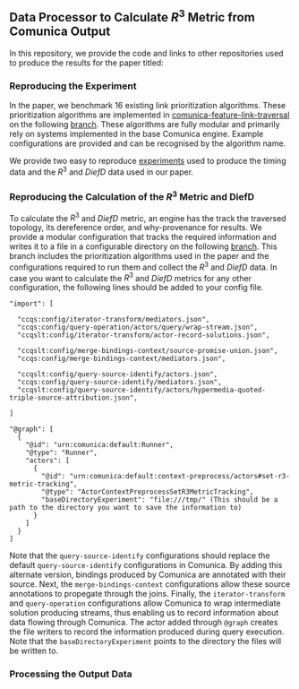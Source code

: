 ## Data Processor to Calculate $R^3$ Metric from Comunica Output

In this repository, we provide the code and links to other repositories used to produce the results for the paper titled: 

### Reproducing the Experiment

In the paper, we benchmark 16 existing link prioritization algorithms. These prioritization algorithms are implemented in [comunica-feature-link-traversal](https://github.com/comunica/comunica-feature-link-traversal) on the following [branch](https://github.com/RubenEschauzier/comunica-feature-link-traversal/tree/feature/reimplement-prioritization). These algorithms are fully modular and primarily rely on systems implemented in the base Comunica engine. Example configurations are provided and can be recognised by the algorithm name. 

We provide two easy to reproduce [experiments](https://github.com/RubenEschauzier/link-prioritization-experiments/tree/master) used to produce the timing data and the $R^{3}$ and $DiefD$ data used in our paper.

### Reproducing the Calculation of the $R^3$ Metric and DiefD

To calculate the $R^3$ and $DiefD$ metric, an engine has the track the traversed topology, its dereference order, and why-provenance for results. We provide a modular configuration that tracks the required information and writes it to a file in a configurable directory on the following [branch](https://github.com/RubenEschauzier/comunica-feature-link-traversal/tree/feature/link-prioritization-r3-metric). This branch includes the prioritization algorithms used in the paper and the configurations required to run them and collect the $R^3$ and $DiefD$ data. In case you want to calculate the $R^3$ and $DiefD$ metrics for any other configuration, the following lines should be added to your config file.

```
"import": [
  
  "ccqs:config/iterator-transform/mediators.json",
  "ccqs:config/query-operation/actors/query/wrap-stream.json",
  "ccqslt:config/iterator-transform/actor-record-solutions.json",

  "ccqslt:config/merge-bindings-context/source-promise-union.json",
  "ccqs:config/merge-bindings-context/mediators.json",

  "ccqslt:config/query-source-identify/actors.json",
  "ccqs:config/query-source-identify/mediators.json",
  "ccqslt:config/query-source-identify/actors/hypermedia-quoted-triple-source-attribution.json",

]

"@graph": [
  {
    "@id": "urn:comunica:default:Runner",
    "@type": "Runner",
    "actors": [
      {
        "@id": "urn:comunica:default:context-preprocess/actors#set-r3-metric-tracking",
        "@type": "ActorContextPreprocessSetR3MetricTracking",
        "baseDirectoryExperiment": "file:///tmp/" (This should be a path to the directory you want to save the information to)
      }
    ]
  }
]
```
Note that the `query-source-identify` configurations should replace the default `query-source-identify` configurations in Comunica. By adding this alternate version, bindings produced by Comunica are annotated with their source. Next, the `merge-bindings-context` configurations allow these source annotations to propegate through the joins. Finally, the `iterator-transform` and `query-operation` configurations allow Comunica to wrap intermediate solution producing streams, thus enabling us to record information about data flowing through Comunica. The actor added through `@graph` creates the file writers to record the information produced during query execution. Note that the `baseDirectoryExperiment` points to the directory the files will be written to.

### Processing the Output Data


